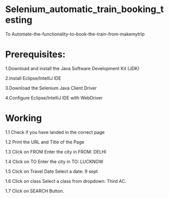 # Selenium_automatic_train_booking_testing

To Automate-the-functionality-to-book-the-train-from-makemytrip

# Prerequisites:
1.Download and install the Java Software Development Kit (JDK)

2.Install Eclipse/IntelliJ IDE

3.Download the Selenium Java Client Driver

4.Configure Eclipse/IntelliJ IDE with WebDriver

# Working

1.1 Check if you have landed in the correct page

1.2 Print the URL and Title of the Page

1.3 Click on FROM
 Enter the city in FROM: DELHI

1.4 Click on TO
Enter the city in TO: LUCKNOW

1.5 Click on Travel Date
Select a date: 9 sept

1.6 Click on class
Select a class from dropdown: Third AC.

1.7 Click on SEARCH Button.


